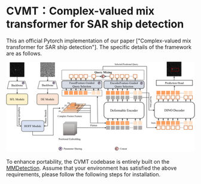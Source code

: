 # CVMT：Complex-valued mix transformer for SAR ship detection
This an official Pytorch implementation of our paper ["Complex-valued mix transformer for SAR ship detection"]. The specific details of the framework are as follows.

![img](https://github.com/RSIP-NJUPT/CVMT/blob/main/network_base.png)

To enhance portability, the CVMT codebase is entirely built on the [MMDetection](https://github.com/open-mmlab/mmdetection). Assume that your environment has satisfied the above requirements, please follow the following steps for installation.

